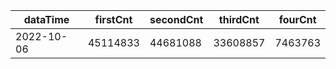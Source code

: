 |dataTime|firstCnt|secondCnt|thirdCnt|fourCnt|
|-|-|-|-|-|
|2022-10-06|45114833|44681088|33608857|7463763|